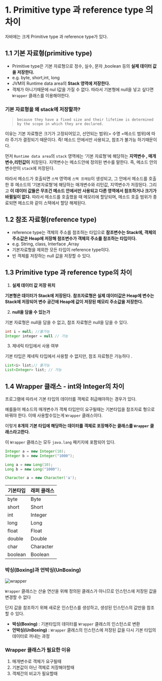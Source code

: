 # 1. Primitive type 과 reference type 의 차이 

자바에는 크게 Primitive type 과 reference type가 있다.

## 1.1 기본 자료형(primitive type)

- Primitive type은 기본 자료형으로 정수, 실수, 문자 ,boolean 등의 **실제 데이터 값을 저장한다.**
- e.g. byte, short,int, long
- JVM의 Runtime data area의 **Stack 영역에 저장한다.**
- 객체가 아니기때문에 nul l값을 가질 수 없다.  따라서 기본형에 null을 넣고 싶다면 `Wrapper` 클래스를 이용해야한다.

### 기본 자료형을 왜 stack에 저장할까?

> `because they have a fixed size and their lifetime is determined by the scope in which they are declared.`
>

이유는 기본 자료형은 크기가 고정되어있고, 선언되는 범위(= 수명 =메소드 범위)에 따라 주기가 결정되기 때문이다.
즉! 메소드 안에서만 사용되고, 참조가 불가능 하기때문이다.

먼저 `Runtime data area`의 `stack` 영역에는 ‘기본 자료형’에 해당하는 **지역변수 , 매개변수,리턴값이** 저장된다. 지역변수는 메소드안에 정의된 변수를 말한다. 즉, 메소드 안의 변수만이 `stack`에 저장된다.

따라서 메소드가 호출되면 `스택` 영역에 `스택 프레임`이 생성되고, 그 안에서 메소드를 호출한 후  메소드의 ‘기본자료형’에 해당하는 매개변수와 리턴값, 지역변수가 저장된다. 그리고 **이 데이터 값들은 무조건 메소드 안에서만 사용되고 다른 영역에서 참조하거나 크기가 바뀔일이 없다.** 따라서 메소드를 호출했을 때 메모리에 할당되며, 메소드 호출 범위가 종료되면 메소드와 같이 스택에서 할당 해제된다.

## 1.2 참조 자료형(reference type)

- reference type는 객체의 주소를 참조하는 타입으로 **참조변수는 Stack에, 객체의 주소값은 Heap에 저장해 참조변수가 객체의 주소를 참조하는 타입이다.**
- e.g. String, class, Interface ,Array
- 기본자료형을 제외한 모든 타입이 reference type이다.
- 빈 객체를 저장하는 null 값을 저장할 수 있다.

## 1.3 Primitive type 과 reference type의 차이

1. **실제 데이터 값 저장 위치**

**기본형은 데이터가 Stack에  저장된다.**
**참조자료형은 실제 데이터값은 Heap에 변수는 Stack에 저장되어 변수 공간에 Heap에 값이 저장된 메모리 주소값을 저장한다.**

2. **null을 담을 수 있는가**

기본 자료형은 null을 담을 수 없고, 참조 자료형은 null을 담을 수 있다.

```java
int i = null; //불가능
Integer integer = null // 가능
```

3. 제네릭 타입에서 사용 여부

기본 타입은 제네릭 타입에서 사용할 수 없지만, 참조 자료형은 가능하다 .

```java
List<i> list;// 불가능
List<Integer> list; // 가능
```

## 1.4 Wrapper 클래스 - int와 Integer의 차이

프로그램에 따라서 기본 타입의 데이터를 객체로 취급해야하는 경우가 있다.

예를들어 메소드의 매개변수가 객체 타입만이 요구될때는 기본타입을 참조자료 형으로 바꿔야 한다.  이때 사용할수있는게   `Wrapper` 클래스이다.

이렇게 **8개의 기본 타입에 해당하는 데이터를 객체로 포장해주는 클래스를  `Wrapper` 클래스라고한다.**

이  `Wrapper` 클래스는 모두 `java.lang` 패키지에 포함되어 있다.

```java
Integer a = new Integer(10);
Integer b = new Integer("1000");

Long a = new Long(10);
Long b = new Long("1000");

Character a = new Character('a');
```

| 기본타입 | 래퍼 클래스  |
| --- | --- |
| byte | Byte |
| short | Short |
| int | Integer |
| long | Long |
| float | Float |
| double | Double |
| char | Character |
| boolean | Boolean |

### 박싱(Boxing)과 언박싱(UnBoxing)

![wrapper](https://github.com/princenim/TIL/assets/59499600/1e7d28e5-7a36-4951-a438-acdcac8ec436)


`Wrapper` 클래스는 산술 연산을 위해 정의된 클래스가 아니므로 인스턴스에 저장된 값을 변경할 수 없다

단지 값을 참조하기 위해 새로운 인스턴스를 생성하고, 생성된 인스턴스의 값만을 참조할 수 있다.

- **박싱(Boxing)** : 기본타입의 데이터를 `Wrapper` 클래스의 인스턴스로 변환
- **언박싱(UnBoxing)** : `Wrapper` 클래스의 인스턴스에 저장된 값을 다시 기본 타입의 데이터로 꺼내는 과정

### Wrapper 클래스가 필요한 이유

1. 매개변수로 객체가 요구될때
2. 기본값이 아닌 객체로 저장해야할때
3. 객체간의 비교가 필요할때